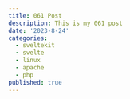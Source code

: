 ```yaml
---
title: 061 Post
description: This is my 061 post
date: '2023-8-24'
categories:
  - sveltekit
  - svelte
  - linux
  - apache
  - php
published: true
---
```


